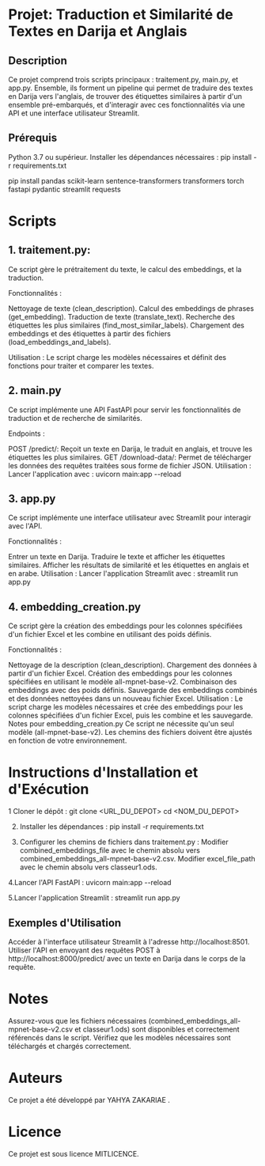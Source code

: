 # Projet: Traduction et Similarité de Textes en Darija et Anglais


 
## Description

Ce projet comprend trois scripts principaux : traitement.py, main.py, et app.py. Ensemble, ils forment un pipeline qui permet de traduire des textes en Darija vers l'anglais, de trouver des étiquettes similaires à partir d'un ensemble pré-embarqués, et d'interagir avec ces fonctionnalités via une API et une interface utilisateur Streamlit.



## Prérequis
 
Python 3.7 ou supérieur.
Installer les dépendances nécessaires :
pip install -r requirements.txt

pip install pandas scikit-learn sentence-transformers transformers torch fastapi pydantic streamlit requests

# Scripts
 
##  1. traitement.py:
Ce script gère le prétraitement du texte, le calcul des embeddings, et la traduction.

  Fonctionnalités :

Nettoyage de texte (clean_description).
Calcul des embeddings de phrases (get_embedding).
Traduction de texte (translate_text).
Recherche des étiquettes les plus similaires (find_most_similar_labels).
Chargement des embeddings et des étiquettes à partir des fichiers (load_embeddings_and_labels).


  Utilisation :
Le script charge les modèles nécessaires et définit des fonctions pour traiter et comparer les textes.


##  2. main.py
Ce script implémente une API FastAPI pour servir les fonctionnalités de traduction et de recherche de similarités.

Endpoints :

POST /predict/: Reçoit un texte en Darija, le traduit en anglais, et trouve les étiquettes les plus similaires.
GET /download-data/: Permet de télécharger les données des requêtes traitées sous forme de fichier JSON.
Utilisation :
Lancer l'application avec :
uvicorn main:app --reload

##  3. app.py
Ce script implémente une interface utilisateur avec Streamlit pour interagir avec l'API.

Fonctionnalités :

Entrer un texte en Darija.
Traduire le texte et afficher les étiquettes similaires.
Afficher les résultats de similarité et les étiquettes en anglais et en arabe.
Utilisation :
Lancer l'application Streamlit avec :
streamlit run app.py
##  4. embedding_creation.py
Ce script gère la création des embeddings pour les colonnes spécifiées d'un fichier Excel et les combine en utilisant des poids définis.

Fonctionnalités :

Nettoyage de la description (clean_description).
Chargement des données à partir d'un fichier Excel.
Création des embeddings pour les colonnes spécifiées en utilisant le modèle all-mpnet-base-v2.
Combinaison des embeddings avec des poids définis.
Sauvegarde des embeddings combinés et des données nettoyées dans un nouveau fichier Excel.
Utilisation :
Le script charge les modèles nécessaires et crée des embeddings pour les colonnes spécifiées d'un fichier Excel, puis les combine et les sauvegarde.
Notes pour embedding_creation.py
Ce script ne nécessite qu'un seul modèle (all-mpnet-base-v2).
Les chemins des fichiers doivent être ajustés en fonction de votre environnement.
#  Instructions d'Installation et d'Exécution
1 Cloner le dépôt : 
git clone <URL_DU_DEPOT>
cd <NOM_DU_DEPOT>

2. Installer les dépendances :
pip install -r requirements.txt

3. Configurer les chemins de fichiers dans traitement.py :
Modifier combined_embeddings_file avec le chemin absolu vers combined_embeddings_all-mpnet-base-v2.csv.
Modifier excel_file_path avec le chemin absolu vers classeur1.ods.

4.Lancer l'API FastAPI :
uvicorn main:app --reload

5.Lancer l'application Streamlit :
streamlit run app.py

## Exemples d'Utilisation
Accéder à l'interface utilisateur Streamlit à l'adresse http://localhost:8501.
Utiliser l'API en envoyant des requêtes POST à http://localhost:8000/predict/ avec un texte en Darija dans le corps de la requête.
# Notes
Assurez-vous que les fichiers nécessaires (combined_embeddings_all-mpnet-base-v2.csv et classeur1.ods) sont disponibles et correctement référencés dans le script.
Vérifiez que les modèles nécessaires sont téléchargés et chargés correctement.
# Auteurs
Ce projet a été développé par YAHYA ZAKARIAE .

# Licence
Ce projet est sous licence MITLICENCE.
